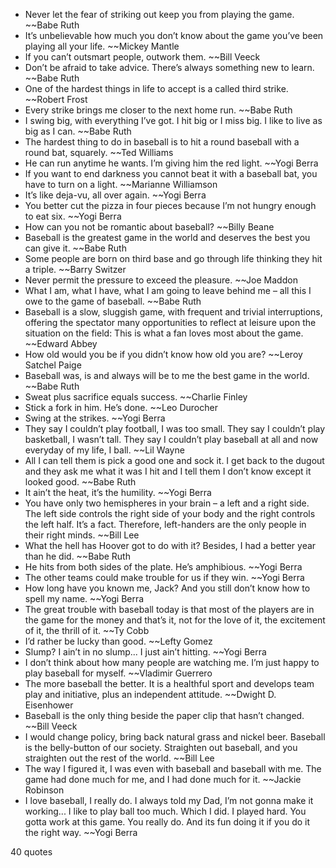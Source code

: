  - Never let the fear of striking out keep you from playing the game. ~~Babe Ruth
 - It’s unbelievable how much you don’t know about the game you’ve been playing all your life. ~~Mickey Mantle
 - If you can’t outsmart people, outwork them. ~~Bill Veeck
 - Don’t be afraid to take advice. There’s always something new to learn. ~~Babe Ruth
 - One of the hardest things in life to accept is a called third strike. ~~Robert Frost
 - Every strike brings me closer to the next home run. ~~Babe Ruth
 - I swing big, with everything I’ve got. I hit big or I miss big. I like to live as big as I can. ~~Babe Ruth
 - The hardest thing to do in baseball is to hit a round baseball with a round bat, squarely. ~~Ted Williams
 - He can run anytime he wants. I’m giving him the red light. ~~Yogi Berra
 - If you want to end darkness you cannot beat it with a baseball bat, you have to turn on a light. ~~Marianne Williamson
 - It’s like deja-vu, all over again. ~~Yogi Berra
 - You better cut the pizza in four pieces because I’m not hungry enough to eat six. ~~Yogi Berra
 - How can you not be romantic about baseball? ~~Billy Beane
 - Baseball is the greatest game in the world and deserves the best you can give it. ~~Babe Ruth
 - Some people are born on third base and go through life thinking they hit a triple. ~~Barry Switzer
 - Never permit the pressure to exceed the pleasure. ~~Joe Maddon
 - What I am, what I have, what I am going to leave behind me – all this I owe to the game of baseball. ~~Babe Ruth
 - Baseball is a slow, sluggish game, with frequent and trivial interruptions, offering the spectator many opportunities to reflect at leisure upon the situation on the field: This is what a fan loves most about the game. ~~Edward Abbey
 - How old would you be if you didn’t know how old you are? ~~Leroy Satchel Paige
 - Baseball was, is and always will be to me the best game in the world. ~~Babe Ruth
 - Sweat plus sacrifice equals success. ~~Charlie Finley
 - Stick a fork in him. He’s done. ~~Leo Durocher
 - Swing at the strikes. ~~Yogi Berra
 - They say I couldn’t play football, I was too small. They say I couldn’t play basketball, I wasn’t tall. They say I couldn’t play baseball at all and now everyday of my life, I ball. ~~Lil Wayne
 - All I can tell them is pick a good one and sock it. I get back to the dugout and they ask me what it was I hit and I tell them I don’t know except it looked good. ~~Babe Ruth
 - It ain’t the heat, it’s the humility. ~~Yogi Berra
 - You have only two hemispheres in your brain – a left and a right side. The left side controls the right side of your body and the right controls the left half. It’s a fact. Therefore, left-handers are the only people in their right minds. ~~Bill Lee
 - What the hell has Hoover got to do with it? Besides, I had a better year than he did. ~~Babe Ruth
 - He hits from both sides of the plate. He’s amphibious. ~~Yogi Berra
 - The other teams could make trouble for us if they win. ~~Yogi Berra
 - How long have you known me, Jack? And you still don’t know how to spell my name. ~~Yogi Berra
 - The great trouble with baseball today is that most of the players are in the game for the money and that’s it, not for the love of it, the excitement of it, the thrill of it. ~~Ty Cobb
 - I’d rather be lucky than good. ~~Lefty Gomez
 - Slump? I ain’t in no slump... I just ain’t hitting. ~~Yogi Berra
 - I don’t think about how many people are watching me. I’m just happy to play baseball for myself. ~~Vladimir Guerrero
 - The more baseball the better. It is a healthful sport and develops team play and initiative, plus an independent attitude. ~~Dwight D. Eisenhower
 - Baseball is the only thing beside the paper clip that hasn’t changed. ~~Bill Veeck
 - I would change policy, bring back natural grass and nickel beer. Baseball is the belly-button of our society. Straighten out baseball, and you straighten out the rest of the world. ~~Bill Lee
 - The way I figured it, I was even with baseball and baseball with me. The game had done much for me, and I had done much for it. ~~Jackie Robinson
 - I love baseball, I really do. I always told my Dad, I’m not gonna make it working... I like to play ball too much. Which I did. I played hard. You gotta work at this game. You really do. And its fun doing it if you do it the right way. ~~Yogi Berra

40 quotes